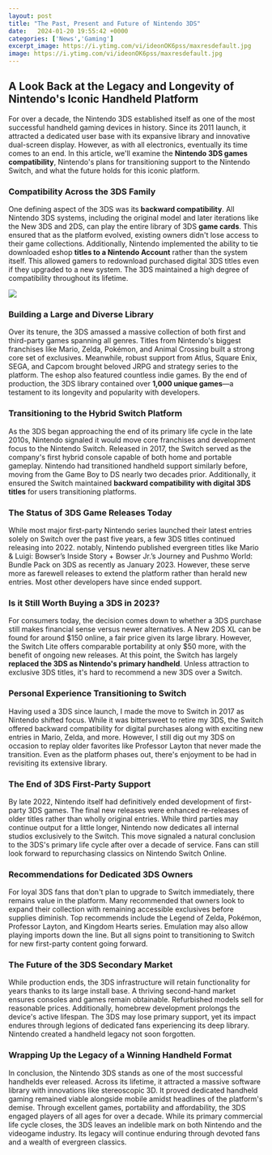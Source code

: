 ```yaml
---
layout: post
title: "The Past, Present and Future of Nintendo 3DS"
date:   2024-01-20 19:55:42 +0000
categories: ['News','Gaming']
excerpt_image: https://i.ytimg.com/vi/ideonOK6pss/maxresdefault.jpg
image: https://i.ytimg.com/vi/ideonOK6pss/maxresdefault.jpg
---
```


## **A Look Back at the Legacy and Longevity of Nintendo's Iconic Handheld Platform** 
For over a decade, the Nintendo 3DS established itself as one of the most successful handheld gaming devices in history. Since its 2011 launch, it attracted a dedicated user base with its expansive library and innovative dual-screen display. However, as with all electronics, eventually its time comes to an end. In this article, we'll examine the **Nintendo 3DS games compatibility**, Nintendo's plans for transitioning support to the Nintendo Switch, and what the future holds for this iconic platform.
### Compatibility Across the 3DS Family
One defining aspect of the 3DS was its **backward compatibility**. All Nintendo 3DS systems, including the original model and later iterations like the New 3DS and 2DS, can play the entire library of 3DS **game cards**. This ensured that as the platform evolved, existing owners didn't lose access to their game collections. Additionally, Nintendo implemented the ability to tie downloaded eshop **titles to a Nintendo Account** rather than the system itself. This allowed gamers to redownload purchased digital 3DS titles even if they upgraded to a new system. The 3DS maintained a high degree of compatibility throughout its lifetime.

![](https://i.ytimg.com/vi/ideonOK6pss/maxresdefault.jpg)
### Building a Large and Diverse Library  
Over its tenure, the 3DS amassed a massive collection of both first and third-party games spanning all genres. Titles from Nintendo's biggest franchises like Mario, Zelda, Pokémon, and Animal Crossing built a strong core set of exclusives. Meanwhile, robust support from Atlus, Square Enix, SEGA, and Capcom brought beloved JRPG and strategy series to the platform. The eshop also featured countless indie games. By the end of production, the 3DS library contained over **1,000 unique games**—a testament to its longevity and popularity with developers.
### Transitioning to the Hybrid Switch Platform
As the 3DS began approaching the end of its primary life cycle in the late 2010s, Nintendo signaled it would move core franchises and development focus to the Nintendo Switch. Released in 2017, the Switch served as the company's first hybrid console capable of both home and portable gameplay. Nintendo had transitioned handheld support similarly before, moving from the Game Boy to DS nearly two decades prior. Additionally, it ensured the Switch maintained **backward compatibility with digital 3DS titles** for users transitioning platforms.
### The Status of 3DS Game Releases Today  
While most major first-party Nintendo series launched their latest entries solely on Switch over the past five years, a few 3DS titles continued releasing into 2022. notably, Nintendo published evergreen titles like Mario & Luigi: Bowser’s Inside Story + Bowser Jr.’s Journey and Pushmo World: Bundle Pack on 3DS as recently as January 2023. However, these serve more as farewell releases to extend the platform rather than herald new entries. Most other developers have since ended support.
### Is it Still Worth Buying a 3DS in 2023?
For consumers today, the decision comes down to whether a 3DS purchase still makes financial sense versus newer alternatives. A New 2DS XL can be found for around $150 online, a fair price given its large library. However, the Switch Lite offers comparable portability at only $50 more, with the benefit of ongoing new releases. At this point, the Switch has largely **replaced the 3DS as Nintendo's primary handheld**. Unless attraction to exclusive 3DS titles, it's hard to recommend a new 3DS over a Switch.
### Personal Experience Transitioning to Switch
Having used a 3DS since launch, I made the move to Switch in 2017 as Nintendo shifted focus. While it was bittersweet to retire my 3DS, the Switch offered backward compatibility for digital purchases along with exciting new entries in Mario, Zelda, and more. However, I still dig out my 3DS on occasion to replay older favorites like Professor Layton that never made the transition. Even as the platform phases out, there's enjoyment to be had in revisiting its extensive library.
### The End of 3DS First-Party Support
By late 2022, Nintendo itself had definitively ended development of first-party 3DS games. The final new releases were enhanced re-releases of older titles rather than wholly original entries. While third parties may continue output for a little longer, Nintendo now dedicates all internal studios exclusively to the Switch. This move signaled a natural conclusion to the 3DS's primary life cycle after over a decade of service. Fans can still look forward to repurchasing classics on Nintendo Switch Online.
### Recommendations for Dedicated 3DS Owners 
For loyal 3DS fans that don't plan to upgrade to Switch immediately, there remains value in the platform. Many recommended that owners look to expand their collection with remaining accessible exclusives before supplies diminish. Top recommends include the Legend of Zelda, Pokémon, Professor Layton, and Kingdom Hearts series. Emulation may also allow playing imports down the line. But all signs point to transitioning to Switch for new first-party content going forward.
### The Future of the 3DS Secondary Market  
While production ends, the 3DS infrastructure will retain functionality for years thanks to its large install base. A thriving second-hand market ensures consoles and games remain obtainable. Refurbished models sell for reasonable prices. Additionally, homebrew development prolongs the device's active lifespan. The 3DS may lose primary support, yet its impact endures through legions of dedicated fans experiencing its deep library. Nintendo created a handheld legacy not soon forgotten.
### Wrapping Up the Legacy of a Winning Handheld Format  
In conclusion, the Nintendo 3DS stands as one of the most successful handhelds ever released. Across its lifetime, it attracted a massive software library with innovations like stereoscopic 3D. It proved dedicated handheld gaming remained viable alongside mobile amidst headlines of the platform's demise. Through excellent games, portability and affordability, the 3DS engaged players of all ages for over a decade. While its primary commercial life cycle closes, the 3DS leaves an indelible mark on both Nintendo and the videogame industry. Its legacy will continue enduring through devoted fans and a wealth of evergreen classics.